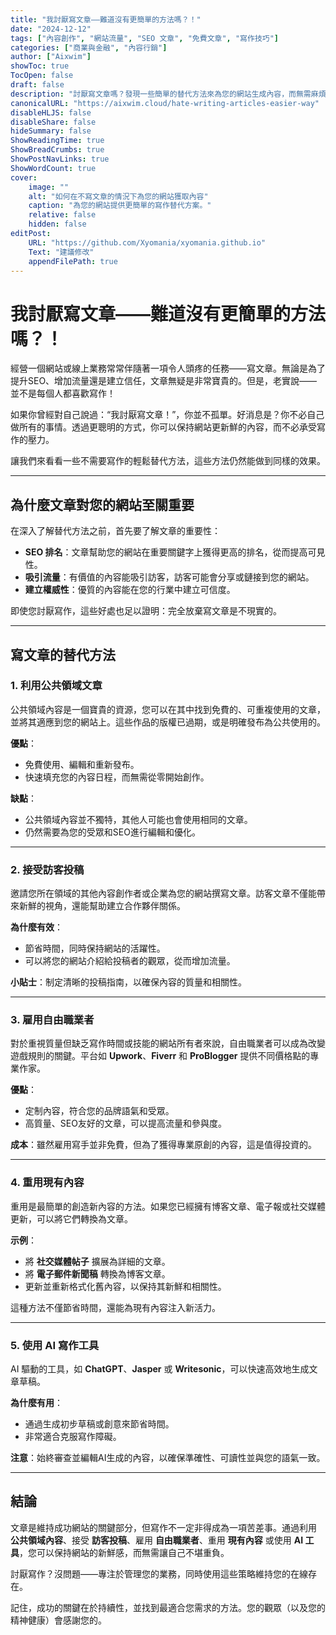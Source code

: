 ```yaml
---
title: "我討厭寫文章——難道沒有更簡單的方法嗎？！"
date: "2024-12-12"
tags: ["內容創作", "網站流量", "SEO 文章", "免費文章", "寫作技巧"]
categories: ["商業與金融", "內容行銷"]
author: ["Aixwim"]
showToc: true
TocOpen: false
draft: false
description: "討厭寫文章嗎？發現一些簡單的替代方法來為您的網站生成內容，而無需麻煩。了解如何使用免費文章、公共領域內容和自由工作者來促進您的業務成長。"
canonicalURL: "https://aixwim.cloud/hate-writing-articles-easier-way"
disableHLJS: false
disableShare: false
hideSummary: false
ShowReadingTime: true
ShowBreadCrumbs: true
ShowPostNavLinks: true
ShowWordCount: true
cover:
    image: ""
    alt: "如何在不寫文章的情況下為您的網站獲取內容"
    caption: "為您的網站提供更簡單的寫作替代方案。"
    relative: false
    hidden: false
editPost:
    URL: "https://github.com/Xyomania/xyomania.github.io"
    Text: "建議修改"
    appendFilePath: true
---
```


# 我討厭寫文章——難道沒有更簡單的方法嗎？！

經營一個網站或線上業務常常伴隨著一項令人頭疼的任務——寫文章。無論是為了提升SEO、增加流量還是建立信任，文章無疑是非常寶貴的。但是，老實說——並不是每個人都喜歡寫作！

如果你曾經對自己說過：“我討厭寫文章！”，你並不孤單。好消息是？你不必自己做所有的事情。透過更聰明的方式，你可以保持網站更新鮮的內容，而不必承受寫作的壓力。

讓我們來看看一些不需要寫作的輕鬆替代方法，這些方法仍然能做到同樣的效果。

---

## 為什麼文章對您的網站至關重要

在深入了解替代方法之前，首先要了解文章的重要性：
- **SEO 排名**：文章幫助您的網站在重要關鍵字上獲得更高的排名，從而提高可見性。
- **吸引流量**：有價值的內容能吸引訪客，訪客可能會分享或鏈接到您的網站。
- **建立權威性**：優質的內容能在您的行業中建立可信度。

即使您討厭寫作，這些好處也足以證明：完全放棄寫文章是不現實的。

---

## 寫文章的替代方法

### 1. 利用公共領域文章

公共領域內容是一個寶貴的資源，您可以在其中找到免費的、可重複使用的文章，並將其適應到您的網站上。這些作品的版權已過期，或是明確發布為公共使用的。

**優點**：
- 免費使用、編輯和重新發布。
- 快速填充您的內容日程，而無需從零開始創作。

**缺點**：
- 公共領域內容並不獨特，其他人可能也會使用相同的文章。
- 仍然需要為您的受眾和SEO進行編輯和優化。

---

### 2. 接受訪客投稿

邀請您所在領域的其他內容創作者或企業為您的網站撰寫文章。訪客文章不僅能帶來新鮮的視角，還能幫助建立合作夥伴關係。

**為什麼有效**：
- 節省時間，同時保持網站的活躍性。
- 可以將您的網站介紹給投稿者的觀眾，從而增加流量。

**小貼士**：制定清晰的投稿指南，以確保內容的質量和相關性。

---

### 3. 雇用自由職業者

對於重視質量但缺乏寫作時間或技能的網站所有者來說，自由職業者可以成為改變遊戲規則的關鍵。平台如 **Upwork**、**Fiverr** 和 **ProBlogger** 提供不同價格點的專業作家。

**優點**：
- 定制內容，符合您的品牌語氣和受眾。
- 高質量、SEO友好的文章，可以提高流量和參與度。

**成本**：雖然雇用寫手並非免費，但為了獲得專業原創的內容，這是值得投資的。

---

### 4. 重用現有內容

重用是最簡單的創造新內容的方法。如果您已經擁有博客文章、電子報或社交媒體更新，可以將它們轉換為文章。

**示例**：
- 將 **社交媒體帖子** 擴展為詳細的文章。
- 將 **電子郵件新聞稿** 轉換為博客文章。
- 更新並重新格式化舊內容，以保持其新鮮和相關性。

這種方法不僅節省時間，還能為現有內容注入新活力。

---

### 5. 使用 AI 寫作工具

AI 驅動的工具，如 **ChatGPT**、**Jasper** 或 **Writesonic**，可以快速高效地生成文章草稿。

**為什麼有用**：
- 通過生成初步草稿或創意來節省時間。
- 非常適合克服寫作障礙。

**注意**：始終審查並編輯AI生成的內容，以確保準確性、可讀性並與您的語氣一致。

---

## 結論

文章是維持成功網站的關鍵部分，但寫作不一定非得成為一項苦差事。通過利用 **公共領域內容**、接受 **訪客投稿**、雇用 **自由職業者**、重用 **現有內容** 或使用 **AI 工具**，您可以保持網站的新鮮感，而無需讓自己不堪重負。

討厭寫作？沒問題——專注於管理您的業務，同時使用這些策略維持您的在線存在。

記住，成功的關鍵在於持續性，並找到最適合您需求的方法。您的觀眾（以及您的精神健康）會感謝您的。
